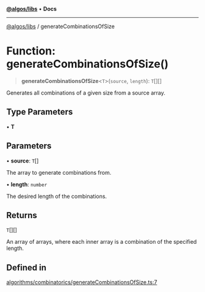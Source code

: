 [**@algos/libs**](../README.md) • **Docs**

***

[@algos/libs](../globals.md) / generateCombinationsOfSize

# Function: generateCombinationsOfSize()

> **generateCombinationsOfSize**\<`T`\>(`source`, `length`): `T`[][]

Generates all combinations of a given size from a source array.

## Type Parameters

• **T**

## Parameters

• **source**: `T`[]

The array to generate combinations from.

• **length**: `number`

The desired length of the combinations.

## Returns

`T`[][]

An array of arrays, where each inner array is a combination of the specified length.

## Defined in

[algorithms/combinatorics/generateCombinationsOfSize.ts:7](https://bitbucket.org/vladbasin/algos/src/5a7ff036d2baf511556b0e58f1b60a1888b2ff2f/libs/algos/src/lib/algorithms/combinatorics/generateCombinationsOfSize.ts#lines-7)
